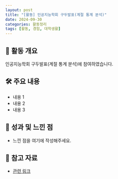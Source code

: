 ```yaml
---
layout: post
title: "[활동] 인공지능학회 구두발표(계절 통계 분석)"
date: 2024-09-30
categories: 활동정리
tags: [활동, 경험, 대학생활]
---
```


## 📌 활동 개요
인공지능학회 구두발표(계절 통계 분석)에 참여하였습니다.

## 🛠 주요 내용
- 내용 1
- 내용 2
- 내용 3

## 🎯 성과 및 느낀 점
- 느낀 점을 여기에 작성해주세요.

## 🔗 참고 자료
- [관련 링크](#)
